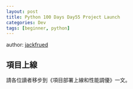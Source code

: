 ```yaml
---
layout: post
title: Python 100 Days Day55 Project Launch
categories: Dev
tags: [beginner, python]
---
```


author: [jackfrued](https://github.com/jackfrued/Python-100-Days)

## 項目上線

請各位讀者移步到《項目部署上線和性能調優》一文。